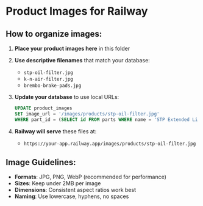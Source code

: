 # Product Images for Railway

## How to organize images:

1. **Place your product images here** in this folder
2. **Use descriptive filenames** that match your database:
   - `stp-oil-filter.jpg`
   - `k-n-air-filter.jpg`
   - `brembo-brake-pads.jpg`

3. **Update your database** to use local URLs:
   ```sql
   UPDATE product_images 
   SET image_url = '/images/products/stp-oil-filter.jpg'
   WHERE part_id = (SELECT id FROM parts WHERE name = 'STP Extended Life Oil Filter');
   ```

4. **Railway will serve** these files at:
   - `https://your-app.railway.app/images/products/stp-oil-filter.jpg`

## Image Guidelines:
- **Formats**: JPG, PNG, WebP (recommended for performance)
- **Sizes**: Keep under 2MB per image
- **Dimensions**: Consistent aspect ratios work best
- **Naming**: Use lowercase, hyphens, no spaces
